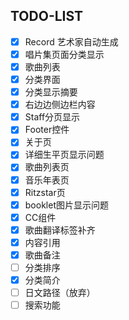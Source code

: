 ## TODO-LIST
- [x] Record 艺术家自动生成
- [x] 唱片集页面分类显示
- [x] 歌曲列表
- [X] 分类界面 
- [X] 分类显示摘要
- [X] 右边边侧边栏内容
- [X] Staff分页显示
- [X] Footer控件
- [X] 关于页
- [x] 详细生平页显示问题
- [x] 歌曲列表页
- [x] 音乐年表页
- [x] Ritzstar页
- [x] booklet图片显示问题
- [x] CC组件
- [X] 歌曲翻译标签补齐
- [X] 内容引用
- [X] 歌曲备注
- [ ] 分类排序
- [X] 分类简介
- [ ] 日文路径（放弃）
- [ ] 搜索功能
